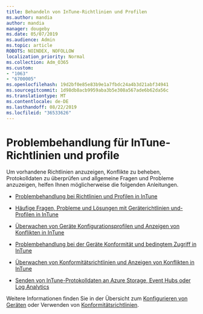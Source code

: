 ```yaml
---
title: Behandeln von InTune-Richtlinien und Profilen
ms.author: mandia
author: mandia
manager: dougeby
ms.date: 05/07/2019
ms.audience: Admin
ms.topic: article
ROBOTS: NOINDEX, NOFOLLOW
localization_priority: Normal
ms.collection: Adm_O365
ms.custom:
- "1063"
- "6700005"
ms.openlocfilehash: 19d2bf0e85e83b9e1a7fbdc24a4b3d21abf34941
ms.sourcegitcommit: 1d98db8acb9959aba3b5e308a567ade6b62da56c
ms.translationtype: MT
ms.contentlocale: de-DE
ms.lasthandoff: 08/22/2019
ms.locfileid: "36533626"
---
```

# <a name="troubleshooting-intune-policy-and-profiles"></a>Problembehandlung für InTune-Richtlinien und profile

Um vorhandene Richtlinien anzuzeigen, Konflikte zu beheben, Protokolldaten zu überprüfen und allgemeine Fragen und Probleme anzuzeigen, helfen Ihnen möglicherweise die folgenden Anleitungen.

- [Problembehandlung bei Richtlinien und Profilen in InTune](https://docs.microsoft.com/intune/troubleshoot-policies-in-microsoft-intune)

- [Häufige Fragen, Probleme und Lösungen mit Geräterichtlinien und-Profilen in InTune](https://docs.microsoft.com/intune/device-profile-troubleshoot)

- [Überwachen von Geräte Konfigurationsprofilen und Anzeigen von Konflikten in InTune](https://docs.microsoft.com/intune/device-profile-monitor)

- [Problembehandlung bei der Geräte Konformität und bedingtem Zugriff in InTune](https://docs.microsoft.com/intune/troubleshoot-conditional-access)

- [Überwachen von Konformitätsrichtlinien und Anzeigen von Konflikten in InTune](https://docs.microsoft.com/intune/compliance-policy-monitor)

- [Senden von InTune-Protokolldaten an Azure Storage, Event Hubs oder Log Analytics](https://docs.microsoft.com/intune/review-logs-using-azure-monitor)

Weitere Informationen finden Sie in der Übersicht zum [Konfigurieren von Geräten](https://docs.microsoft.com/intune/device-profiles) oder Verwenden von [Konformitätsrichtlinien](https://docs.microsoft.com/intune/device-compliance-get-started).